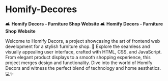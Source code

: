 # Homify-Decores
🛋️ **Homify Decors - Furniture Shop Website** 
🛋️ **Homify Decors - Furniture Shop Website**

Welcome to Homify Decors, a project showcasing the art of frontend web development for a stylish furniture shop. 
🌟 Explore the seamless and visually appealing user interface, crafted with HTML, CSS, and JavaScript. 
From elegant product displays to a smooth shopping experience, this project merges design and functionality. 
Dive into the world of Homify Decors and witness the perfect blend of technology and home aesthetics. 💻✨
